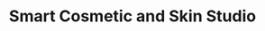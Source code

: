 ---
title: "Smart Cosmetic and Skin Studio"
url: /doylestown/smart-cosmetic-and-skin-studio/
shop: hairdresser
---